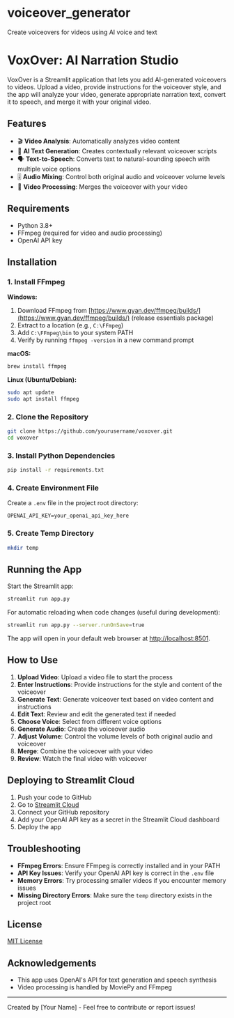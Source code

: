 # voiceover_generator
Create voiceovers for videos using AI voice and text

# VoxOver: AI Narration Studio

VoxOver is a Streamlit application that lets you add AI-generated voiceovers to videos. Upload a video, provide instructions for the voiceover style, and the app will analyze your video, generate appropriate narration text, convert it to speech, and merge it with your original video.

## Features

- 🎬 **Video Analysis**: Automatically analyzes video content
- 🤖 **AI Text Generation**: Creates contextually relevant voiceover scripts
- 🗣️ **Text-to-Speech**: Converts text to natural-sounding speech with multiple voice options
- 🎚️ **Audio Mixing**: Control both original audio and voiceover volume levels
- 🎥 **Video Processing**: Merges the voiceover with your video

## Requirements

- Python 3.8+
- FFmpeg (required for video and audio processing)
- OpenAI API key

## Installation

### 1. Install FFmpeg

**Windows:**
1. Download FFmpeg from [https://www.gyan.dev/ffmpeg/builds/](https://www.gyan.dev/ffmpeg/builds/) (release essentials package)
2. Extract to a location (e.g., `C:\FFmpeg`)
3. Add `C:\FFmpeg\bin` to your system PATH
4. Verify by running `ffmpeg -version` in a new command prompt

**macOS:**
```bash
brew install ffmpeg
```

**Linux (Ubuntu/Debian):**
```bash
sudo apt update
sudo apt install ffmpeg
```

### 2. Clone the Repository

```bash
git clone https://github.com/yourusername/voxover.git
cd voxover
```

### 3. Install Python Dependencies

```bash
pip install -r requirements.txt
```

### 4. Create Environment File

Create a `.env` file in the project root directory:
```
OPENAI_API_KEY=your_openai_api_key_here
```

### 5. Create Temp Directory

```bash
mkdir temp
```

## Running the App

Start the Streamlit app:

```bash
streamlit run app.py
```

For automatic reloading when code changes (useful during development):

```bash
streamlit run app.py --server.runOnSave=true
```

The app will open in your default web browser at [http://localhost:8501](http://localhost:8501).

## How to Use

1. **Upload Video**: Upload a video file to start the process
2. **Enter Instructions**: Provide instructions for the style and content of the voiceover
3. **Generate Text**: Generate voiceover text based on video content and instructions
4. **Edit Text**: Review and edit the generated text if needed
5. **Choose Voice**: Select from different voice options 
6. **Generate Audio**: Create the voiceover audio
7. **Adjust Volume**: Control the volume levels of both original audio and voiceover
8. **Merge**: Combine the voiceover with your video
9. **Review**: Watch the final video with voiceover

## Deploying to Streamlit Cloud

1. Push your code to GitHub
2. Go to [Streamlit Cloud](https://streamlit.io/cloud)
3. Connect your GitHub repository
4. Add your OpenAI API key as a secret in the Streamlit Cloud dashboard
5. Deploy the app

## Troubleshooting

- **FFmpeg Errors**: Ensure FFmpeg is correctly installed and in your PATH
- **API Key Issues**: Verify your OpenAI API key is correct in the `.env` file
- **Memory Errors**: Try processing smaller videos if you encounter memory issues
- **Missing Directory Errors**: Make sure the `temp` directory exists in the project root

## License

[MIT License](LICENSE)

## Acknowledgements

- This app uses OpenAI's API for text generation and speech synthesis
- Video processing is handled by MoviePy and FFmpeg

---

Created by [Your Name] - Feel free to contribute or report issues!